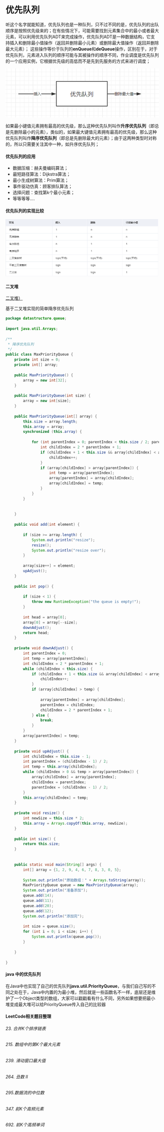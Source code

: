 # 优先队列

听这个名字就能知道，优先队列也是一种队列，只不过不同的是，优先队列的出队顺序是按照优先级来的；在有些情况下，可能需要找到元素集合中的最小或者最大元素，可以利用优先队列ADT来完成操作，优先队列ADT是一种数据结构，它支持插入和删除最小值操作（返回并删除最小元素）或删除最大值操作（返回并删除最大元素）；
这些操作等价于队列的**enQueue**和**deQueue**操作，区别在于，对于优先队列，元素进入队列的顺序可能与其被操作的顺序不同，作业调度是优先队列的一个应用实例，它根据优先级的高低而不是先到先服务的方式来进行调度；

![优先队列1](../image/c2/pd-1.png)

如果最小键值元素拥有最高的优先级，那么这种优先队列叫作**升序优先队列**（即总是先删除最小的元素），类似的，如果最大键值元素拥有最高的优先级，那么这种优先队列叫作**降序优先队列**（即总是先删除最大的元素）；由于这两种类型时对称的，所以只需要关注其中一种，如升序优先队列；

#### 优先队列的应用
* 数据压缩：赫夫曼编码算法；
* 最短路径算法：Dijkstra算法；
* 最小生成树算法：Prim算法；
* 事件驱动仿真：顾客排队算法；
* 选择问题：查找第k个最小元素；
* 等等等等....

#### 优先队列的实现比较
![优先队列2](../image/c2/pd-2.png)

#### 二叉堆

[二叉堆）](./BinaryHeap.md)

基于二叉堆实现的简单降序优先队列
```java
package datastructure.queue;

import java.util.Arrays;

/**
 * 降序优先队列
 */
public class MaxPriorityQueue {
    private int size = 0;
    private int[] array;

    public MaxPriorityQueue() {
        array = new int[32];
    }

    public MaxPriorityQueue(int size) {
        array = new int[size];
    }

    public MaxPriorityQueue(int[] array) {
        this.size = array.length;
        this.array = array;
        synchronized (this.array) {

            for (int parentIndex = 0; parentIndex < this.size / 2; parentIndex++) {
                int childIndex = 2 * parentIndex + 1;
                if (childIndex + 1 < this.size && array[childIndex] < array[childIndex + 1]) {
                    childIndex++;
                }
                if (array[childIndex] > array[parentIndex]) {
                    int temp = array[parentIndex];
                    array[parentIndex] = array[childIndex];
                    array[childIndex] = temp;
                }
            }
        }


    }

    public void add(int element) {

        if (size >= array.length) {
            System.out.println("resize");
            resize();
            System.out.println("resize over");
        }

        array[size++] = element;
        upAdjust();
    }

    public int pop() {

        if (size < 1) {
            throw new RuntimeException("the queue is empty!");
        }

        int head = array[0];
        array[0] = array[--size];
        downAdjust();
        return head;
    }

    private void downAdjust() {
        int parentIndex = 0;
        int temp = array[parentIndex];
        int childIndex = 2 * parentIndex + 1;
        while (childIndex < this.size) {
            if (childIndex + 1 < this.size && array[childIndex] < array[childIndex + 1]) {
                childIndex++;
            }
            if (array[childIndex] > temp) {

                array[parentIndex] = array[childIndex];
                parentIndex = childIndex;
                childIndex = 2 * parentIndex + 1;
            } else {
                break;
            }
        }
        array[parentIndex] = temp;
    }

    private void upAdjust() {
        int childIndex = this.size - 1;
        int parentIndex = (childIndex - 1) / 2;
        int temp = this.array[childIndex];
        while (childIndex > 0 && temp > array[parentIndex]) {
            array[childIndex] = array[parentIndex];
            childIndex = parentIndex;
            parentIndex = (childIndex - 1) / 2;
        }
        this.array[childIndex] = temp;
    }

    private void resize() {
        int newSize = this.size * 2;
        this.array = Arrays.copyOf(this.array, newSize);
    }

    public int size() {
        return this.size;
    }


    public static void main(String[] args) {
        int[] array = {1, 2, 9, 4, 6, 7, 8, 3, 0, 5};

        System.out.println("原始数组：" + Arrays.toString(array));
        MaxPriorityQueue queue = new MaxPriorityQueue(array);
        System.out.println("准备添加");
        queue.add(14);
        queue.add(11);
        queue.add(20);
        queue.add(12);
        System.out.println("添加完");

        int size = queue.size();
        for (int i = 0; i < size; i++) {
            System.out.println(queue.pop());
        }

    }

}

```

#### java 中的优先队列

在Java中也实现了自己的优先队列**java.util.PriorityQueue**，与我们自己写的不同之处在于，Java中内置的为最小堆，然后就是一些函数名不一样，底层还是维护了一个Object类型的数组，大家可以戳戳看有什么不同，另外如果想要把最小堆变成最大堆可以给PriorityQueue传入自己的比较器

#### LeetCode相关题目整理

###### 23. 合并K个排序链表


###### 215. 数组中的第K个最大元素

###### 239. 滑动窗口最大值

###### 264. 丑数 II


###### 295.数据流的中位数

###### 347. 前K个高频元素

###### 692. 前K个高频单词

